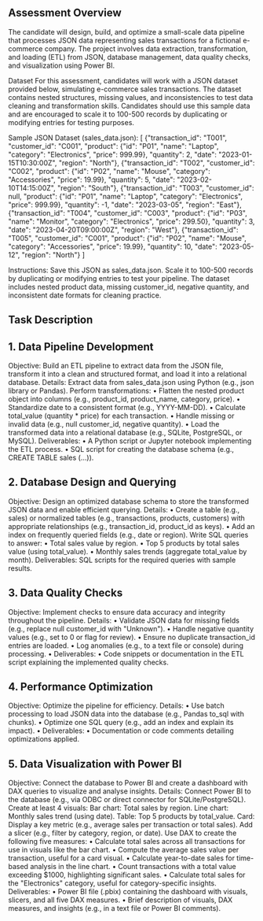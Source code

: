 ## Assessment Overview
The candidate will design, build, and optimize a small-scale data pipeline that processes JSON data representing sales transactions for a fictional e-commerce company. The project involves data extraction, transformation, and loading (ETL) from JSON, database management, data quality checks, and visualization using Power BI.

Dataset
For this assessment, candidates will work with a JSON dataset provided below, simulating e-commerce sales transactions. The dataset contains nested structures, missing values, and inconsistencies to test data cleaning and transformation skills. Candidates should use this sample data and are encouraged to scale it to 100-500 records by duplicating or modifying entries for testing purposes.

Sample JSON Dataset (sales_data.json):
[
    {"transaction_id": "T001", "customer_id": "C001", "product": {"id": "P01", "name": "Laptop", "category": "Electronics", "price": 999.99}, "quantity": 2, "date": "2023-01-15T10:30:00Z", "region": "North"},
    {"transaction_id": "T002", "customer_id": "C002", "product": {"id": "P02", "name": "Mouse", "category": "Accessories", "price": 19.99}, "quantity": 5, "date": "2023-02-10T14:15:00Z", "region": "South"},
    {"transaction_id": "T003", "customer_id": null, "product": {"id": "P01", "name": "Laptop", "category": "Electronics", "price": 999.99}, "quantity": -1, "date": "2023-03-05", "region": "East"},
    {"transaction_id": "T004", "customer_id": "C003", "product": {"id": "P03", "name": "Monitor", "category": "Electronics", "price": 299.50}, "quantity": 3, "date": "2023-04-20T09:00:00Z", "region": "West"},
    {"transaction_id": "T005", "customer_id": "C001", "product": {"id": "P02", "name": "Mouse", "category": "Accessories", "price": 19.99}, "quantity": 10, "date": "2023-05-12", "region": "North"}
]



Instructions: Save this JSON as sales_data.json. Scale it to 100-500 records by duplicating or modifying entries to test your pipeline. The dataset includes nested product data, missing customer_id, negative quantity, and inconsistent date formats for cleaning practice.

## Task Description
## 1. Data Pipeline Development
Objective: Build an ETL pipeline to extract data from the JSON file, transform it into a clean and structured format, and load it into a relational database.
Details:
Extract data from sales_data.json using Python (e.g., json library or Pandas).
Perform transformations:
•	Flatten the nested product object into columns (e.g., product_id, product_name, category, price).
•	Standardize date to a consistent format (e.g., YYYY-MM-DD).
•	Calculate total_value (quantity * price) for each transaction.
•	Handle missing or invalid data (e.g., null customer_id, negative quantity).
•	Load the transformed data into a relational database (e.g., SQLite, PostgreSQL, or MySQL).
Deliverables:
•	A Python script or Jupyter notebook implementing the ETL process.
•	SQL script for creating the database schema (e.g., CREATE TABLE sales (...)).

## 2. Database Design and Querying
Objective: Design an optimized database schema to store the transformed JSON data and enable efficient querying.
Details:
•	Create a table (e.g., sales) or normalized tables (e.g., transactions, products, customers) with appropriate relationships (e.g., transaction_id, product_id as keys).
•	Add an index on frequently queried fields (e.g., date or region).
Write SQL queries to answer:
•	Total sales value by region.
•	Top 5 products by total sales value (using total_value).
•	Monthly sales trends (aggregate total_value by month).
Deliverables:
SQL scripts for the required queries with sample results.

## 3. Data Quality Checks
Objective: Implement checks to ensure data accuracy and integrity throughout the pipeline.
Details:
•	Validate JSON data for missing fields (e.g., replace null customer_id with "Unknown").
•	Handle negative quantity values (e.g., set to 0 or flag for review).
•	Ensure no duplicate transaction_id entries are loaded.
•	Log anomalies (e.g., to a text file or console) during processing.
•	Deliverables:
•	Code snippets or documentation in the ETL script explaining the implemented quality checks.

## 4. Performance Optimization
Objective: Optimize the pipeline for efficiency.
Details:
•	Use batch processing to load JSON data into the database (e.g., Pandas to_sql with chunks).
•	Optimize one SQL query (e.g., add an index and explain its impact).
•	Deliverables:
•	Documentation or code comments detailing optimizations applied.

## 5. Data Visualization with Power BI
Objective: Connect the database to Power BI and create a dashboard with DAX queries to visualize and analyse insights.
Details:
Connect Power BI to the database (e.g., via ODBC or direct connector for SQLite/PostgreSQL).
Create at least 4 visuals:
Bar chart: Total sales by region.
Line chart: Monthly sales trend (using date).
Table: Top 5 products by total_value.
Card: Display a key metric (e.g., average sales per transaction or total sales).
Add a slicer (e.g., filter by category, region, or date).
Use DAX to create the following five measures:
•	Calculate total sales across all transactions for use in visuals like the bar chart.
•	Compute the average sales value per transaction, useful for a card visual.
•	Calculate year-to-date sales for time-based analysis in the line chart.
•	Count transactions with a total value exceeding $1000, highlighting significant sales.
•	Calculate total sales for the "Electronics" category, useful for category-specific insights.
Deliverables:
•	Power BI file (.pbix) containing the dashboard with visuals, slicers, and all five DAX measures.
•	Brief description of visuals, DAX measures, and insights (e.g., in a text file or Power BI comments).
